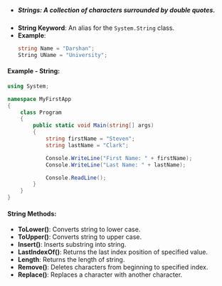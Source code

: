 
- ##### **Strings**: A collection of characters surrounded by double quotes.
- **String Keyword**: An alias for the `System.String` class.
- **Example**:
  ```csharp
  string Name = "Darshan";
  String UName = "University";
  ```

#### Example - String:
```csharp
using System;

namespace MyFirstApp
{
    class Program
    {
        public static void Main(string[] args)
        {
            string firstName = "Steven";
            string lastName = "Clark";

            Console.WriteLine("First Name: " + firstName);
            Console.WriteLine("Last Name: " + lastName);

            Console.ReadLine();
        }
    }
}
```

#### String Methods:
- **ToLower()**: Converts string to lower case.
- **ToUpper()**: Converts string to upper case.
- **Insert()**: Inserts substring into string.
- **LastIndexOf()**: Returns the last index position of specified value.
- **Length**: Returns the length of string.
- **Remove()**: Deletes characters from beginning to specified index.
- **Replace()**: Replaces a character with another character.
